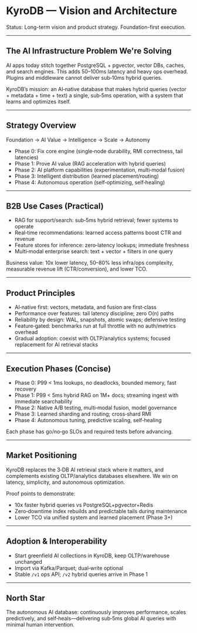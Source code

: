 # KyroDB — Vision and Architecture

Status: Long-term vision and product strategy. Foundation-first execution.

---

## The AI Infrastructure Problem We're Solving

AI apps today stitch together PostgreSQL + pgvector, vector DBs, caches, and search engines. This adds 50–100ms latency and heavy ops overhead. Plugins and middleware cannot deliver sub‑10ms hybrid queries.

KyroDB’s mission: an AI‑native database that makes hybrid queries (vector + metadata + time + text) a single, sub‑5ms operation, with a system that learns and optimizes itself.

---

## Strategy Overview

Foundation → AI Value → Intelligence → Scale → Autonomy

- Phase 0: Fix core engine (single‑node durability, RMI correctness, tail latencies)
- Phase 1: Prove AI value (RAG acceleration with hybrid queries)
- Phase 2: AI platform capabilities (experimentation, multi‑modal fusion)
- Phase 3: Intelligent distribution (learned placement/routing)
- Phase 4: Autonomous operation (self‑optimizing, self‑healing)

---

## B2B Use Cases (Practical)

- RAG for support/search: sub‑5ms hybrid retrieval; fewer systems to operate
- Real‑time recommendations: learned access patterns boost CTR and revenue
- Feature stores for inference: zero‑latency lookups; immediate freshness
- Multi‑modal enterprise search: text + vector + filters in one query

Business value: 10x lower latency, 50–80% less infra/ops complexity, measurable revenue lift (CTR/conversion), and lower TCO.

---

## Product Principles

- AI‑native first: vectors, metadata, and fusion are first‑class
- Performance over features: tail latency discipline; zero O(n) paths
- Reliability by design: WAL, snapshots, atomic swaps; defensive testing
- Feature‑gated: benchmarks run at full throttle with no auth/metrics overhead
- Gradual adoption: coexist with OLTP/analytics systems; focused replacement for AI retrieval stacks

---

## Execution Phases (Concise)

- Phase 0: P99 < 1ms lookups, no deadlocks, bounded memory, fast recovery
- Phase 1: P99 < 5ms hybrid RAG on 1M+ docs; streaming ingest with immediate searchability
- Phase 2: Native A/B testing, multi‑modal fusion, model governance
- Phase 3: Learned sharding and routing; cross‑shard RMI
- Phase 4: Autonomous tuning, predictive scaling, self‑healing

Each phase has go/no‑go SLOs and required tests before advancing.

---

## Market Positioning

KyroDB replaces the 3‑DB AI retrieval stack where it matters, and complements existing OLTP/analytics databases elsewhere. We win on latency, simplicity, and autonomous optimization.

Proof points to demonstrate:
- 10x faster hybrid queries vs PostgreSQL+pgvector+Redis
- Zero‑downtime index rebuilds and predictable tails during maintenance
- Lower TCO via unified system and learned placement (Phase 3+)

---

## Adoption & Interoperability

- Start greenfield AI collections in KyroDB, keep OLTP/warehouse unchanged
- Import via Kafka/Parquet; dual‑write optional
- Stable `/v1` ops API; `/v2` hybrid queries arrive in Phase 1

---

## North Star

The autonomous AI database: continuously improves performance, scales predictively, and self‑heals—delivering sub‑5ms global AI queries with minimal human intervention.